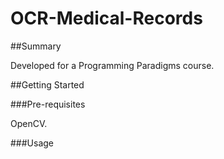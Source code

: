 # OCR-Medical-Records

##Summary

Developed for a Programming Paradigms course.

##Getting Started

###Pre-requisites

OpenCV.


###Usage
